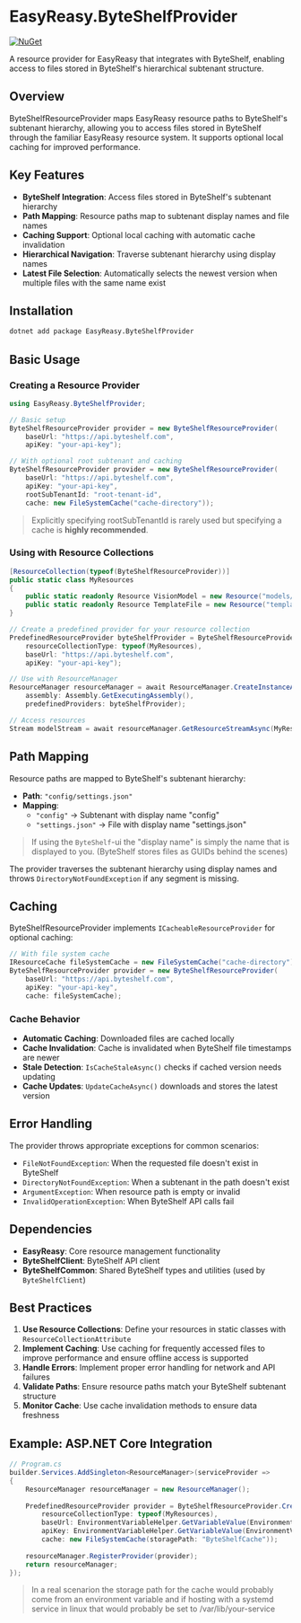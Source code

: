 # EasyReasy.ByteShelfProvider

[![NuGet](https://img.shields.io/badge/nuget-EasyReasy.ByteShelfProvider-blue.svg)](https://www.nuget.org/packages/EasyReasy.ByteShelfProvider)

A resource provider for EasyReasy that integrates with ByteShelf, enabling access to files stored in ByteShelf's hierarchical subtenant structure.

## Overview

ByteShelfResourceProvider maps EasyReasy resource paths to ByteShelf's subtenant hierarchy, allowing you to access files stored in ByteShelf through the familiar EasyReasy resource system. It supports optional local caching for improved performance.

## Key Features

- **ByteShelf Integration**: Access files stored in ByteShelf's subtenant hierarchy
- **Path Mapping**: Resource paths map to subtenant display names and file names
- **Caching Support**: Optional local caching with automatic cache invalidation
- **Hierarchical Navigation**: Traverse subtenant hierarchy using display names
- **Latest File Selection**: Automatically selects the newest version when multiple files with the same name exist

## Installation

```bash
dotnet add package EasyReasy.ByteShelfProvider
```

## Basic Usage

### Creating a Resource Provider

```csharp
using EasyReasy.ByteShelfProvider;

// Basic setup
ByteShelfResourceProvider provider = new ByteShelfResourceProvider(
    baseUrl: "https://api.byteshelf.com",
    apiKey: "your-api-key");

// With optional root subtenant and caching
ByteShelfResourceProvider provider = new ByteShelfResourceProvider(
    baseUrl: "https://api.byteshelf.com",
    apiKey: "your-api-key",
    rootSubTenantId: "root-tenant-id",
    cache: new FileSystemCache("cache-directory"));
```

> Explicitly specifying rootSubTenantId is rarely used but specifying a cache is **highly recommended**.

### Using with Resource Collections

```csharp
[ResourceCollection(typeof(ByteShelfResourceProvider))]
public static class MyResources
{
    public static readonly Resource VisionModel = new Resource("models/ML-vision.onnx");
    public static readonly Resource TemplateFile = new Resource("templates/email.html");
}
```

```csharp
// Create a predefined provider for your resource collection
PredefinedResourceProvider byteShelfProvider = ByteShelfResourceProvider.CreatePredefined(
    resourceCollectionType: typeof(MyResources),
    baseUrl: "https://api.byteshelf.com",
    apiKey: "your-api-key");

// Use with ResourceManager
ResourceManager resourceManager = await ResourceManager.CreateInstanceAsync(
    assembly: Assembly.GetExecutingAssembly(),
    predefinedProviders: byteShelfProvider);

// Access resources
Stream modelStream = await resourceManager.GetResourceStreamAsync(MyResources.VisionModel);
```

## Path Mapping

Resource paths are mapped to ByteShelf's subtenant hierarchy:

- **Path**: `"config/settings.json"`
- **Mapping**: 
  - `"config"` → Subtenant with display name "config"
  - `"settings.json"` → File with display name "settings.json"

> If using the `ByteShelf`-ui the "display name" is simply the name that is displayed to you. (ByteShelf stores files as GUIDs behind the scenes)

The provider traverses the subtenant hierarchy using display names and throws `DirectoryNotFoundException` if any segment is missing.

## Caching

ByteShelfResourceProvider implements `ICacheableResourceProvider` for optional caching:

```csharp
// With file system cache
IResourceCache fileSystemCache = new FileSystemCache("cache-directory");
ByteShelfResourceProvider provider = new ByteShelfResourceProvider(
    baseUrl: "https://api.byteshelf.com",
    apiKey: "your-api-key",
    cache: fileSystemCache);
```

### Cache Behavior

- **Automatic Caching**: Downloaded files are cached locally
- **Cache Invalidation**: Cache is invalidated when ByteShelf file timestamps are newer
- **Stale Detection**: `IsCacheStaleAsync()` checks if cached version needs updating
- **Cache Updates**: `UpdateCacheAsync()` downloads and stores the latest version

## Error Handling

The provider throws appropriate exceptions for common scenarios:

- `FileNotFoundException`: When the requested file doesn't exist in ByteShelf
- `DirectoryNotFoundException`: When a subtenant in the path doesn't exist
- `ArgumentException`: When resource path is empty or invalid
- `InvalidOperationException`: When ByteShelf API calls fail

## Dependencies

- **EasyReasy**: Core resource management functionality
- **ByteShelfClient**: ByteShelf API client
- **ByteShelfCommon**: Shared ByteShelf types and utilities (used by `ByteShelfClient`)

## Best Practices

1. **Use Resource Collections**: Define your resources in static classes with `ResourceCollectionAttribute`
2. **Implement Caching**: Use caching for frequently accessed files to improve performance and ensure offline access is supported
3. **Handle Errors**: Implement proper error handling for network and API failures
4. **Validate Paths**: Ensure resource paths match your ByteShelf subtenant structure
5. **Monitor Cache**: Use cache invalidation methods to ensure data freshness

## Example: ASP.NET Core Integration

```csharp
// Program.cs
builder.Services.AddSingleton<ResourceManager>(serviceProvider =>
{
    ResourceManager resourceManager = new ResourceManager();
    
    PredefinedResourceProvider provider = ByteShelfResourceProvider.CreatePredefined(
        resourceCollectionType: typeof(MyResources),
        baseUrl: EnvironmentVariableHelper.GetVariableValue(EnvironmentVariable.ByteShelfBaseUrl),
        apiKey: EnvironmentVariableHelper.GetVariableValue(EnvironmentVariable.ByteShelfApiKey),
        cache: new FileSystemCache(storagePath: "ByteShelfCache"));
    
    resourceManager.RegisterProvider(provider);
    return resourceManager;
});
```

> In a real scenarion the storage path for the cache would probably come from an environment variable and if hosting with a systemd service in linux that would probably be set to /var/lib/your-service